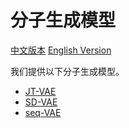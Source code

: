 # 分子生成模型

[中文版本](./README_cn.md) [English Version](./README.md)

我们提供以下分子生成模型。

* [JT-VAE](./JT_VAE/README_cn.md)
* [SD-VAE](./SD_VAE/README_cn.md)
* [seq-VAE](./seq_VAE/README_cn.md)